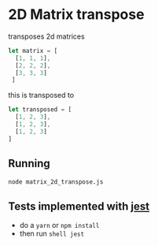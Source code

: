 # 2D Matrix transpose
  transposes 2d matrices
```js
let matrix = [
  [1, 1, 1],
  [2, 2, 2],
  [3, 3, 3]
 ]
```
this is transposed to
```js
let transposed = [
  [1, 2, 3],
  [1, 2, 3],
  [1, 2, 3]
]
```
## Running
```bash
node matrix_2d_transpose.js
```
## Tests implemented with [jest](https://jestjs.io/)
  - do a `yarn` or `npm install`
  - then run `shell jest`
